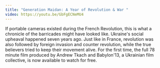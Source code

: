 ```yaml
---
title: "Generation Maidan: A Year of Revolution & War "
video: https://youtu.be/GbFgECNeMU4
---
```


If  portable cameras existed during the French Revolution, this is what a chronicle of the barricades might have looked like.  Ukraine's social upheaval  happened seven years ago.  Just like in France, revolution was also followed by foreign invasion and counter revolution, while the true believers tried to keep their movement alive.   For the first time, the full 78 minute film produced by Andrew Tkach and Babylon'13,  a Ukrainian film collective,  is now available to watch for free.
